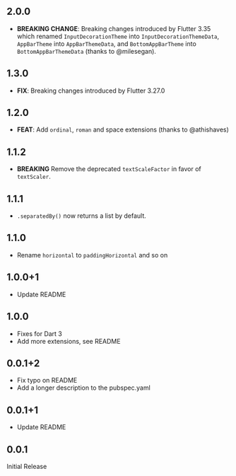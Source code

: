 ## 2.0.0

- **BREAKING CHANGE**: Breaking changes introduced by Flutter 3.35 which renamed `InputDecorationTheme` into `InputDecorationThemeData`,  `AppBarTheme` into `AppBarThemeData`, and `BottomAppBarTheme` into `BottomAppBarThemeData` (thanks to @milesegan).

## 1.3.0

- **FIX**: Breaking changes introduced by Flutter 3.27.0

## 1.2.0

- **FEAT**: Add `ordinal`, `roman` and space extensions (thanks to @athishaves)

## 1.1.2

- **BREAKING** Remove the deprecated `textScaleFactor` in favor of `textScaler`.

## 1.1.1

- `.separatedBy()` now returns a list by default.

## 1.1.0

- Rename `horizontal` to `paddingHorizontal` and so on

## 1.0.0+1

- Update README

## 1.0.0

- Fixes for Dart 3
- Add more extensions, see README

## 0.0.1+2

- Fix typo on README
- Add a longer description to the pubspec.yaml

## 0.0.1+1

- Update README

## 0.0.1

Initial Release
